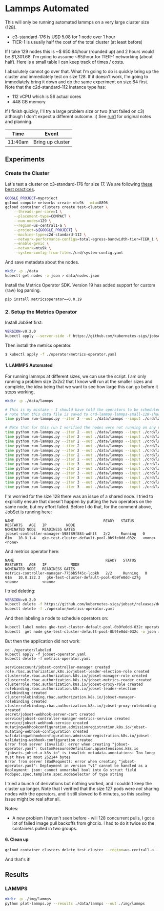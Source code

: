 # Lammps Automated

This will only be running automated lammps on a very large cluster size (128).

 - c3-standard-176 is USD 5.08 for 1 node over 1 hour
 - TIER-1 is usually half the cost of the total cluster (at least before)
 
If I take 129 nodes this is ~$ 650.84/hour (rounded up)  and 2 hours would be $1,301.68.
I'm going to assume ~85/hour for TIER-1 networking (about half). Here is a small table I can keep track of times / costs.

I absolutely cannot go over that. What I'm going to do is quickly bring up the cluster and immediately test on size 128.
If it doesn't work, I'm going to immediately bring it down and do the same experiment on size 64 first.
Note that the c2d-standard-112 instance type has:

 - 112 vCPU which is 56 actual cores
 - 448 GB memory

If I finish quickly, I'll try a large problem size or two (that failed on c3) although I don't expect a different outcome. :)
See [run1](../run1) for original notes and planning.

| Time | Event |
| -----|-------|
| 11:40am | Bring up cluster |


## Experiments

### Create the Cluster

Let's test a cluster on c3-standard-176 for size 17.
We are following [these best practices](https://cloud.google.com/architecture/best-practices-for-using-mpi-on-compute-engine).

```bash
GOOGLE_PROJECT=myproject
gcloud compute networks create mtu9k --mtu=8896 
gcloud container clusters create test-cluster \
    --threads-per-core=1 \
    --placement-type=COMPACT \
    --num-nodes=129 \
    --region=us-central1-a \
    --project=${GOOGLE_PROJECT} \
    --machine-type=c2d-standard-112 \
    --network-performance-configs=total-egress-bandwidth-tier=TIER_1 \
    --enable-gvnic \
    --network=mtu9k \
    --system-config-from-file=./crd/system-config.yaml
```

And save metadata about the nodes.

```bash
mkdir -p ./data
kubectl get nodes -o json > data/nodes.json
```

Install the Metrics Operator SDK. Version 19 has added support for custom (raw) log parsing.

```bash
pip install metricsoperator==0.0.19
```

### 2. Setup the Metrics Operator

Install JobSet first:

```bash
VERSION=v0.2.0
kubectl apply --server-side -f https://github.com/kubernetes-sigs/jobset/releases/download/$VERSION/manifests.yaml
```

Then install the metrics operator. 

```bash
$ kubectl apply -f ./operator/metrics-operator.yaml
```

#### 1. LAMMPS Automated

For running lammps at different sizes, we can use the script. I am only running a problem size 2x2x2 that
I know will run at the smaller sizes and complete, the idea being that we want to see how large this
can go before it stops working.


```bash
mkdir -p ./data/lammps

# This is my mistake - I should have told the operators to be scheduled on ONE node, or asked for 2 additional ones
# note that this data file is saved to crd-lammps-lammps-small-128-shared-node.json
time python run-lammps.py --iter 2 --out ./data/lammps --input ./crd/lammps/lammps-small-128.yaml --sleep 60   12 minutes each

# Note that for this run I verified the nodes were not running on any nodes with an operator pod scheduled
time python run-lammps.py --iter 2 --out ./data/lammps --input ./crd/lammps/lammps-small-127.yaml --sleep 5 6 minutes 
time python run-lammps.py --iter 2 --out ./data/lammps --input ./crd/lammps/lammps-small-126.yaml --sleep 5 40 seconds
time python run-lammps.py --iter 2 --out ./data/lammps --input ./crd/lammps/lammps-small-124.yaml --sleep 5 38 seconds
time python run-lammps.py --iter 2 --out ./data/lammps --input ./crd/lammps/lammps-small-120.yaml --sleep 5 38 seconds
time python run-lammps.py --iter 2 --out ./data/lammps --input ./crd/lammps/lammps-small-112.yaml --sleep 5 35 seconds
time python run-lammps.py --iter 2 --out ./data/lammps --input ./crd/lammps/lammps-small-96.yaml --sleep 5  31 seconds?
time python run-lammps.py --iter 2 --out ./data/lammps --input ./crd/lammps/lammps-small-64.yaml --sleep 5  24 seconds each
time python run-lammps.py --iter 3 --out ./data/lammps --input ./crd/lammps/lammps-small-32.yaml --sleep 5  14 seconds each
time python run-lammps.py --iter 3 --out ./data/lammps --input ./crd/lammps/lammps-small-16.yaml --sleep 5  10 seconds each
time python run-lammps.py --iter 3 --out ./data/lammps --input ./crd/lammps/lammps-small-8.yaml --sleep 5   5 seconds each 
time python run-lammps.py --iter 3 --out ./data/lammps --input ./crd/lammps/lammps-small-4.yaml --sleep 5   7 seconds each
time python run-lammps.py --iter 3 --out ./data/lammps --input ./crd/lammps/lammps-small-2.yaml --sleep 5   4 seconds each
time python run-lammps.py --iter 3 --out ./data/lammps --input ./crd/lammps/lammps-small-1.yaml --sleep 5   2 seconds each
```

I'm worried for the size 128 there was an issue of a shared node. I tried to explicitly ensure that doesn't happen by putting the two operators on the same node, but my effort failed. Before I do that, for the comment above, JobSet is running here:

```
NAME                                         READY   STATUS    RESTARTS   AGE   IP         NODE                                          NOMINATED NODE   READINESS GATES
jobset-controller-manager-598f89f884-wdhtt   2/2     Running   0          61m   10.8.1.4   gke-test-cluster-default-pool-0b9fe0dd-032c   <none>           <none>
```

And metrics operator here:

```
NAME                                          READY   STATUS    RESTARTS   AGE   IP           NODE                                          NOMINATED NODE   READINESS GATES
metrics-controller-manager-775bb5f45c-lcpkh   2/2     Running   0          61m   10.8.122.3   gke-test-cluster-default-pool-0b9fe0dd-x27g   <none>           <none>
```

I tried deleting:

```bash
VERSION=v0.2.0
kubectl delete -f https://github.com/kubernetes-sigs/jobset/releases/download/$VERSION/manifests.yaml
kubectl delete -f ./operator/metrics-operator.yaml
```

And then labeling a node to schedule operators on:

```bash
kubectl label nodes gke-test-cluster-default-pool-0b9fe0dd-032c operators=yes
kubectl  get node gke-test-cluster-default-pool-0b9fe0dd-032c -o json > data/labeled-node.json
```

But then the application did not work:

```
cd ./operator/labeled
kubectl apply -f jobset-operator.yaml
kubectl delete -f metrics-operator.yaml
```
```console
serviceaccount/jobset-controller-manager created
role.rbac.authorization.k8s.io/jobset-leader-election-role created
clusterrole.rbac.authorization.k8s.io/jobset-manager-role created
clusterrole.rbac.authorization.k8s.io/jobset-metrics-reader created
clusterrole.rbac.authorization.k8s.io/jobset-proxy-role created
rolebinding.rbac.authorization.k8s.io/jobset-leader-election-rolebinding created
clusterrolebinding.rbac.authorization.k8s.io/jobset-manager-rolebinding created
clusterrolebinding.rbac.authorization.k8s.io/jobset-proxy-rolebinding created
secret/jobset-webhook-server-cert created
service/jobset-controller-manager-metrics-service created
service/jobset-webhook-service created
mutatingwebhookconfiguration.admissionregistration.k8s.io/jobset-mutating-webhook-configuration created
validatingwebhookconfiguration.admissionregistration.k8s.io/jobset-validating-webhook-configuration created
Error from server (Invalid): error when creating "jobset-operator.yaml": CustomResourceDefinition.apiextensions.k8s.io "jobsets.jobset.x-k8s.io" is invalid: metadata.annotations: Too long: must have at most 262144 bytes
Error from server (BadRequest): error when creating "jobset-operator.yaml": Deployment in version "v1" cannot be handled as a Deployment: json: cannot unmarshal bool into Go struct field PodSpec.spec.template.spec.nodeSelector of type string
```

I tried a bunch of derivations but nothing worked, and I couldn't keep the cluster up longer.
Note that I verified that the size 127 pods were _not_ sharing nodes with the operators, and it still slowed to 6 minutes, so this scaling issue might be real after all.

Notes:

 - A new problem I haven't seen before - will 128 concurrent pulls, I got a lot of failed image pull backoffs from ghcr.io. I had to do it twice so the containers pulled in two groups.

#### 6. Clean up

```bash
gcloud container clusters delete test-cluster --region=us-central1-a --quiet
```

And that's it!
 

## Results

### LAMMPS

```bash
mkdir -p ./img/lammps
python plot-lammps.py --results ./data/lammps --out ./img/lammps
```

